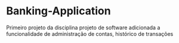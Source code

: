 # Banking-Application
Primeiro projeto da disciplina projeto de software
adicionada a funcionalidade de administração de contas, histórico de transações
